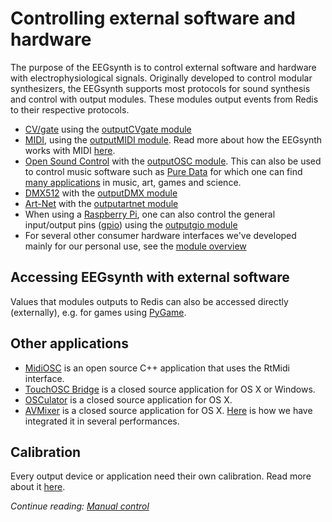# Controlling external software and hardware

The purpose of the EEGsynth is to control external software and hardware 
with electrophysiological signals. Originally developed to control modular 
synthesizers, the EEGsynth supports most protocols for sound synthesis and 
control with output modules. These modules output events from Redis to their respective protocols.

* [CV/gate](https://en.wikipedia.org/wiki/CV/gate) using the [outputCVgate module](../module/outputcvgate) 
* [MIDI](https://www.midi.org/), using the [outputMIDI module](../module/outputmidi). Read more about how the EEGsynth
works with MIDI [here](midi.md).
* [Open Sound Control](http://opensoundcontrol.org/introduction-osc) with the [outputOSC module](../module/outputosc). 
This can also be used to control music software such as [Pure Data](https://puredata.info/) 
for which one can find [many applications](https://patchstorage.com/platform/pd-extended/) in music, art, games and science.
* [DMX512](https://en.wikipedia.org/wiki/DMX512) with the [outputDMX module](../module/outputdmx512) 
* [Art-Net](https://en.wikipedia.org/wiki/Art-Net) with the [outputartnet module](../module/outputartnet)
* When using a [Raspberry Pi](), one can also control the general input/output pins ([gpio]()) using the [outputgio module](../module/outputgpio) 
* For several other consumer hardware interfaces we've developed mainly for our personal use, see the [module overview](module-overview.md)
 
## Accessing EEGsynth with external software 

Values that modules outputs to Redis can also be accessed directly (externally), e.g. for games using [PyGame](https://www.pygame.org/news). 

## Other applications

* [MidiOSC](https://github.com/jstutters/MidiOSC) is an open source C++ application that uses the RtMidi interface.
* [TouchOSC Bridge](http://hexler.net/docs/touchosc-getting-started-midi) is a closed source application for OS X or Windows.
* [OSCulator](http://www.osculator.net) is a closed source application for OS X.
* [AVMixer](https://neuromixer.com/products/avmixer-pro) is a closed source application for OS X. [Here](avmixer.md) is how we 
have integrated it in several performances.

## Calibration

Every output device or application need their own calibration. Read more about it [here](calibration.md).

_Continue reading: [Manual control](manual_control.md)_

